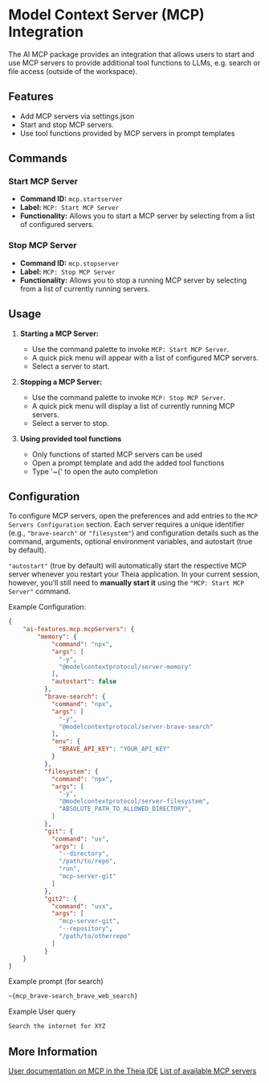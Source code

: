 # Model Context Server (MCP) Integration

The AI MCP package provides an integration that allows users to start and use MCP servers to provide additional tool functions to LLMs, e.g. search or file access (outside of the workspace).

## Features
-   Add MCP servers via settings.json
-   Start and stop MCP servers.
-   Use tool functions provided by MCP servers in prompt templates

## Commands

### Start MCP Server

-   **Command ID:** `mcp.startserver`
-   **Label:** `MCP: Start MCP Server`
-   **Functionality:** Allows you to start a MCP server by selecting from a list of configured servers.

### Stop MCP Server

-   **Command ID:** `mcp.stopserver`
-   **Label:** `MCP: Stop MCP Server`
-   **Functionality:** Allows you to stop a running MCP server by selecting from a list of currently running servers.

## Usage

1. **Starting a MCP Server:**

    - Use the command palette to invoke `MCP: Start MCP Server`.
    - A quick pick menu will appear with a list of configured MCP servers.
    - Select a server to start.

2. **Stopping a MCP Server:**
    - Use the command palette to invoke `MCP: Stop MCP Server`.
    - A quick pick menu will display a list of currently running MCP servers.
    - Select a server to stop.

3. **Using provided tool functions**
    - Only functions of started MCP servers can be used
    - Open a prompt template and add the added tool functions
    - Type '~{' to open the auto completion 

## Configuration

To configure MCP servers, open the preferences and add entries to the `MCP Servers Configuration` section. Each server requires a unique identifier (e.g., `"brave-search"` or `"filesystem"`) and configuration details such as the command, arguments, optional environment variables, and autostart (true by default).

`"autostart"` (true by default) will automatically start the respective MCP server whenever you restart your Theia application. In your current session, however, you'll still need to **manually start it** using the `"MCP: Start MCP Server"` command.


Example Configuration:

```json
{
    "ai-features.mcp.mcpServers": {
        "memory": {
            "command": "npx",
            "args": [
              "-y",
              "@modelcontextprotocol/server-memory"
            ],
            "autostart": false
          },
          "brave-search": {
            "command": "npx",
            "args": [
              "-y",
              "@modelcontextprotocol/server-brave-search"
            ],
            "env": {
              "BRAVE_API_KEY": "YOUR_API_KEY"
            }
          },
          "filesystem": {
            "command": "npx",
            "args": [
              "-y",
              "@modelcontextprotocol/server-filesystem",
              "ABSOLUTE_PATH_TO_ALLOWED_DIRECTORY",
            ]
          },
          "git": {
            "command": "uv",
            "args": [
              "--directory",
              "/path/to/repo",
              "run",
              "mcp-server-git"
            ]
          },
          "git2": {
            "command": "uvx",
            "args": [
              "mcp-server-git",
              "--repository",
              "/path/to/otherrepo"
            ]
          }
    }
}
```

Example prompt (for search)
```md
~{mcp_brave-search_brave_web_search}
```

Example User query
```md
Search the internet for XYZ
```

## More Information
[User documentation on MCP in the Theia IDE](https://theia-ide.org/docs/user_ai/#mcp-integration)
[List of available MCP servers](https://github.com/modelcontextprotocol/servers)
